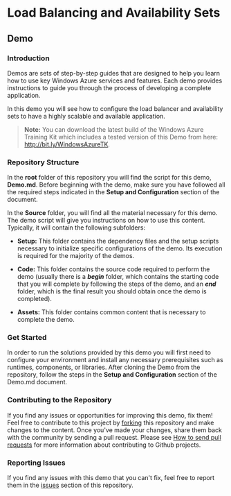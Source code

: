 ﻿# Load Balancing and Availability Sets #

## Demo ##

### Introduction ###

Demos are sets of step-by-step guides that are designed to help you learn how to use key Windows Azure services and features. Each demo provides instructions to guide you through the process of developing a complete application.

In this demo you will see how to configure the load balancer and availability sets to have a highly scalable and available application.

> **Note:** You can download the latest build of the Windows Azure Training Kit which includes a tested version of this Demo from here: http://bit.ly/WindowsAzureTK.

### Repository Structure ###

In the **root** folder of this repository you will find the script for this demo, **Demo.md**. Before beginning with the demo, make sure you have followed all the required steps indicated in the **Setup and Configuration** section of the document.

In the **Source** folder, you will find all the material necessary for this demo. The demo script will give you instructions on how to use this content. Typically, it will contain the following subfolders:

- **Setup:** This folder contains the dependency files and the setup scripts necessary to initialize specific configurations of the demo. Its execution is required for the majority of the demos.

- **Code:** This folder contains the source code required to perform the demo (usually there is a ***begin*** folder, which contains the starting code that you will complete by following the steps of the demo, and an ***end*** folder, which is the final result you should obtain once the demo is completed).

- **Assets:** This folder contains common content that is necessary to complete the demo.

### Get Started ###

In order to run the solutions provided by this demo you will first need to configure your environment and install any necessary prerequisites such as runtimes, components, or libraries. After cloning the Demo from the repository, follow the steps in the **Setup and Configuration** section of the Demo.md document.

### Contributing to the Repository ###

If you find any issues or opportunities for improving this demo, fix them!  Feel free to contribute to this project by [forking](http://help.github.com/fork-a-repo/) this repository and make changes to the content.  Once you've made your changes, share them back with the community by sending a pull request. Please see [How to send pull requests](http://help.github.com/send-pull-requests/) for more information about contributing to Github projects.

### Reporting Issues ###

If you find any issues with this demo that you can't fix, feel free to report them in the [issues](https://github.com/WindowsAzure-TrainingKit/DEMO-ConnectingCloudServices/issues) section of this repository.